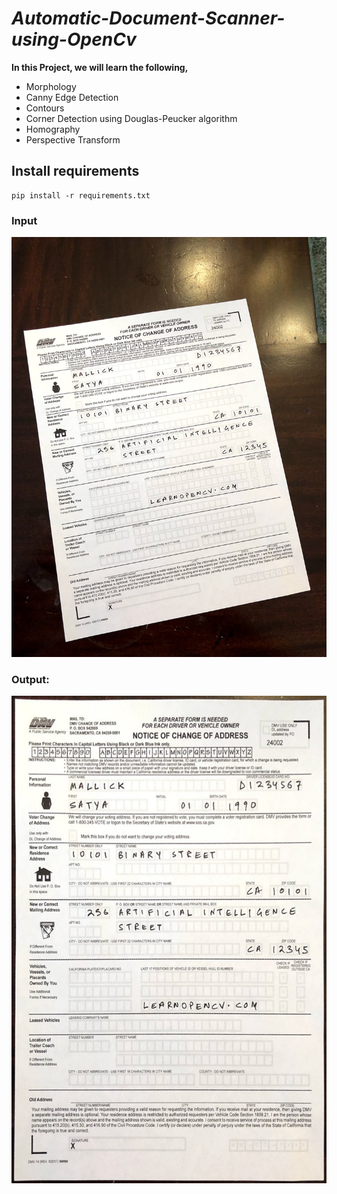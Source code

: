 # *Automatic-Document-Scanner-using-OpenCv*



**In this Project, we  will learn the following,**

* Morphology
* Canny Edge Detection
* Contours
* Corner Detection using Douglas-Peucker algorithm
* Homography
* Perspective Transform
## Install requirements
```
pip install -r requirements.txt
```

### Input

<img src = 'https://github.com/Tanwar-12/Automatic-Document-Scanner-using-OpenCv/blob/f8e932e2f74c44a5abb2654528c3d236d6f0b1aa/Inputs/scanned-form.jpg'>

### Output:

<img src ='https://github.com/Tanwar-12/Automatic-Document-Scanner-using-OpenCv/blob/f8e932e2f74c44a5abb2654528c3d236d6f0b1aa/Outputs/aligned.jpg'>
